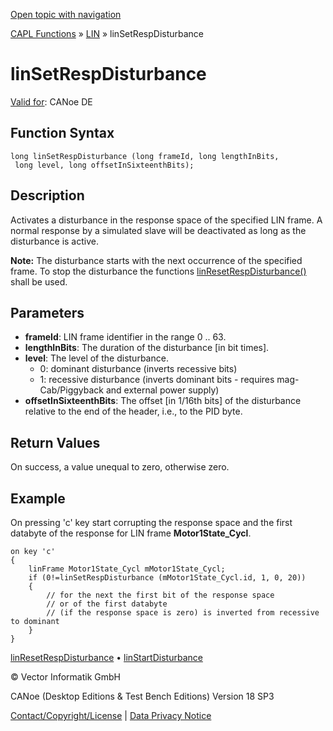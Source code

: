 [Open topic with navigation](../../../../../CANoeDEFamily.htm#Topics/CAPLFunctions/LIN/Functions/CAPLfunctionLINSetRespDisturbance.md)

[CAPL Functions](../../CAPLfunctions.md) » [LIN](../CAPLfunctionsLINOverview.md) » linSetRespDisturbance

# linSetRespDisturbance

[Valid for](../../../Shared/FeatureAvailability.md): CANoe DE

## Function Syntax

```plaintext
long linSetRespDisturbance (long frameId, long lengthInBits, 
 long level, long offsetInSixteenthBits);
```

## Description

Activates a disturbance in the response space of the specified LIN frame. A normal response by a simulated slave will be deactivated as long as the disturbance is active.

**Note:** The disturbance starts with the next occurrence of the specified frame. To stop the disturbance the functions [linResetRespDisturbance()](CAPLfunctionLINResetRespDisturbance.md) shall be used.

## Parameters

- **frameId**: LIN frame identifier in the range 0 .. 63.
- **lengthInBits**: The duration of the disturbance [in bit times].
- **level**: The level of the disturbance.
  - 0: dominant disturbance (inverts recessive bits)
  - 1: recessive disturbance (inverts dominant bits - requires mag-Cab/Piggyback and external power supply)
- **offsetInSixteenthBits**: The offset [in 1/16th bits] of the disturbance relative to the end of the header, i.e., to the PID byte.

## Return Values

On success, a value unequal to zero, otherwise zero.

## Example

On pressing 'c' key start corrupting the response space and the first databyte of the response for LIN frame **Motor1State_Cycl**.

```plaintext
on key 'c'
{
    linFrame Motor1State_Cycl mMotor1State_Cycl;
    if (0!=linSetRespDisturbance (mMotor1State_Cycl.id, 1, 0, 20))
    {
        // for the next the first bit of the response space 
        // or of the first databyte
        // (if the response space is zero) is inverted from recessive to dominant
    }
}
```

[linResetRespDisturbance](CAPLfunctionLINResetRespDisturbance.md) • [linStartDisturbance](CAPLfunctionLINStartDisturbance.md)

© Vector Informatik GmbH

CANoe (Desktop Editions & Test Bench Editions) Version 18 SP3

[Contact/Copyright/License](../../../Shared/ContactCopyrightLicense.md) | [Data Privacy Notice](https://www.vector.com/int/en/company/get-info/privacy-policy/)
